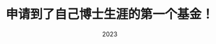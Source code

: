 ---
layout: post
title: "申请到了自己博士生涯的第一个基金！ "
date: 2023
categories: life
location: "Helsinki, Finland"
excerpt: "在自己不到一年的努力下，申请到了来自芬兰Maud Kuistila Memorial Foundation的基金以支持我的博士研究。"
---